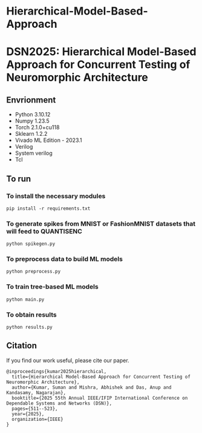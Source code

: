 # Hierarchical-Model-Based-Approach
# DSN2025: Hierarchical Model-Based Approach for Concurrent Testing of Neuromorphic Architecture

## Envrionment

* Python 3.10.12
* Numpy 1.23.5
* Torch 2.1.0+cu118
* Sklearn 1.2.2
* Vivado ML Edition - 2023.1
* Verilog
* System verilog
* Tcl

## To run

### To install the necessary modules

```
pip install -r requirements.txt
```

### To generate spikes from MNIST or FashionMNIST datasets that will feed to QUANTISENC
```
python spikegen.py
```

### To preprocess data to build ML models
```
python preprocess.py
```

### To train tree-based ML models
```
python main.py
```

### To obtain results
```
python results.py
```

## Citation
 
If you find our work useful, please cite our paper.
```
@inproceedings{kumar2025hierarchical,
  title={Hierarchical Model-Based Approach for Concurrent Testing of Neuromorphic Architecture},
  author={Kumar, Suman and Mishra, Abhishek and Das, Anup and Kandasamy, Nagarajan},
  booktitle={2025 55th Annual IEEE/IFIP International Conference on Dependable Systems and Networks (DSN)},
  pages={511--523},
  year={2025},
  organization={IEEE}
}
```
